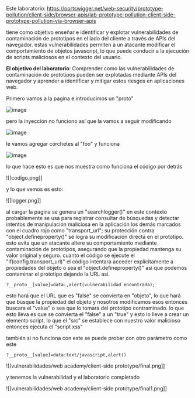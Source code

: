 Este laboratorio: https://portswigger.net/web-security/prototype-pollution/client-side/browser-apis/lab-prototype-pollution-client-side-prototype-pollution-via-browser-apis

tiene como objetivo enseñar e identificar y explotar vulnerabilidades de contaminación de prototipos en el lado del cliente a través de APIs del navegador. estas vulnerabilidades permiten a un atacante modificar el comportamiento de objetos javascript, lo que puede conducir a la ejecución de scripts maliciosos en el contexto del usuario. 

**El objetivo del laboratorio**: Comprender como las vulnerabilidades de contaminación de prototipos pueden ser explotadas mediante APIs del navegador y aprender a identificar y mitigar estos riesgos en aplicaciones web.  

Primero vamos a la pagina e introducimos un "proto"

![image](https://github.com/user-attachments/assets/11ec7cd9-0b0e-4403-bc9c-cefa9c1919d7)

pero la inyección no funciono así que la vamos a seguir modificando 

![image](https://github.com/user-attachments/assets/c3408dfb-2c3b-4263-a29c-04d48d3bbf43)

le vamos agregar corchetes al "foo" y funciona

![image](https://github.com/user-attachments/assets/c52ebdf9-207f-490d-811d-09deadbb5646)

lo que hace esto es que nos muestra como funciona el código por detrás

![[codigo.png]]

y lo que vemos es esto: 

![[logger.png]]

al cargar la pagina se genera un "searchlogger()" en este contexto probablemente se usa para registrar consultar de búsquedas y detectar intentos de manipulación maliciosa en la aplicación 
los demás marcados con el cuadro rojo como "transport_url"; su protección contra "object.defineproperty()" se logra su modificación directa en el prototipo. esto evita que un atacante altere su comportamiento mediante contaminación de prototipos, asegurando que la propiedad mantenga su valor original y seguro. cuanto el código se ejecute  el "if(config.transport_url)" el código intentara acceder explícitamente a propiedades del objeto o sea el "object.defineproperty()" así que podemos contaminar el prototipo dejando la URL así. 

    ?__proto__[value]=data:,alert(vulnerabilidad encontrada);

esto hará que el URL que es "false" se convierta en "objeto", lo que hará que busque la propiedad del objeto y nosotros modificamos esos entonces buscara el "value" o sea que lo tomara del prototipo contraminado. lo que esto lleva es que se convierta el "false" a un "true" y esto lo lleve a crear un elemento script, lo que el "src" se establece con nuestro valor malicioso entonces ejecuta el "script xss"

también si no funciona con este se puede probar con otro parámetro como este 

    ?__proto__[value]=data:text/javascript,alert()

![[vulnerabilidades/web academy/client-side prototype/final.png]]

y tenemos la vulnerabilidad y el laboratorio completado

![[vulnerabilidades/web academy/client-side prototype/final1.png]]
